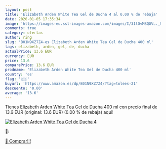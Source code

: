 ```yaml
---
layout: post
title: 'Elizabeth Arden White Tea Gel de Ducha 4 al 0.00 % de rebaja'
date: 2020-01-05 17:35:34
image: 'https://images-eu.ssl-images-amazon.com/images/I/31lOvMBQGVL._SL200_.jpg'
comments: true
category: ofertas
author: ring
slug: 'B01N9XZ7Z4-es Elizabeth Arden White Tea Gel de Ducha 400 ml'
tags: elizabeth, arden, gel, de, ducha
actualPrice: 13.6 EUR
currency: EUR
price: 13.6
comparePrice: 13.6 EUR
prodname: 'Elizabeth Arden White Tea Gel de Ducha 400 ml'
country: 'es'
flag: '🇪🇸'
buyurl: 'https://www.amazon.es/dp/B01N9XZ7Z4/?tag=tolees-21'
descuento: '0.00'
average: '13.6'
---
```


Tienes [Elizabeth Arden White Tea Gel de Ducha 400 ml](https://www.amazon.es/dp/B01N9XZ7Z4/?tag=tolees-21) con precio final de  13.6 EUR (original: 13.6 EUR) (0.00 %  de rebaja) aqui!

[![Elizabeth Arden White Tea Gel de Ducha 4](https://images-eu.ssl-images-amazon.com/images/I/31lOvMBQGVL._SL200_.jpg)](https://www.amazon.es/dp/B01N9XZ7Z4/?tag=tolees-21)

🔎:


[🛒 Comprar!!!](https://www.amazon.es/dp/B01N9XZ7Z4/?tag=tolees-21)
